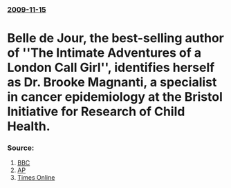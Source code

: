 ### [2009-11-15](/news/2009/11/15/index.md)

#  Belle de Jour, the best-selling author of ''The Intimate Adventures of a London Call Girl'', identifies herself as Dr. Brooke Magnanti, a specialist in cancer epidemiology at the Bristol Initiative for Research of Child Health. 




### Source:

1. [BBC](http://news.bbc.co.uk/2/hi/uk_news/8361557.stm)
2. [AP](http://www.google.com/hostednews/ap/article/ALeqM5iS64CJablLpPI3ViJhylj-HeUBeAD9C04AKG1)
3. [Times Online](http://entertainment.timesonline.co.uk/tol/arts_and_entertainment/books/article6917495.ece)
